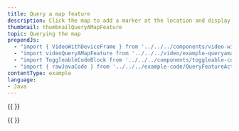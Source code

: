 ```yaml
---
title: Query a map feature
description: Click the map to add a marker at the location and display the maps property information for this feature.
thumbnail: thumbnailQueryAMapFeature
topic: Querying the map
prependJs:
  - "import { VideoWithDeviceFrame } from '../../../components/video-with-device-frame'"
  - "import videoQueryAMapFeature from '../../../video/example-queryamapfeature.mp4'"
  - "import ToggleableCodeBlock from '../../../components/toggleable-code-block'"
  - "import { rawJavaCode } from '../../../example-code/QueryFeatureActivity.js'"
contentType: example
language:
- Java
---
```


{{
  <VideoWithDeviceFrame
    videoFile={videoQueryAMapFeature}
    rotation="vertical"
    device="pixel-2"
  />
}}

<!-- Any notes about this example would go here.  -->

{{
  <ToggleableCodeBlock
    java={rawJavaCode}
  />
}}
